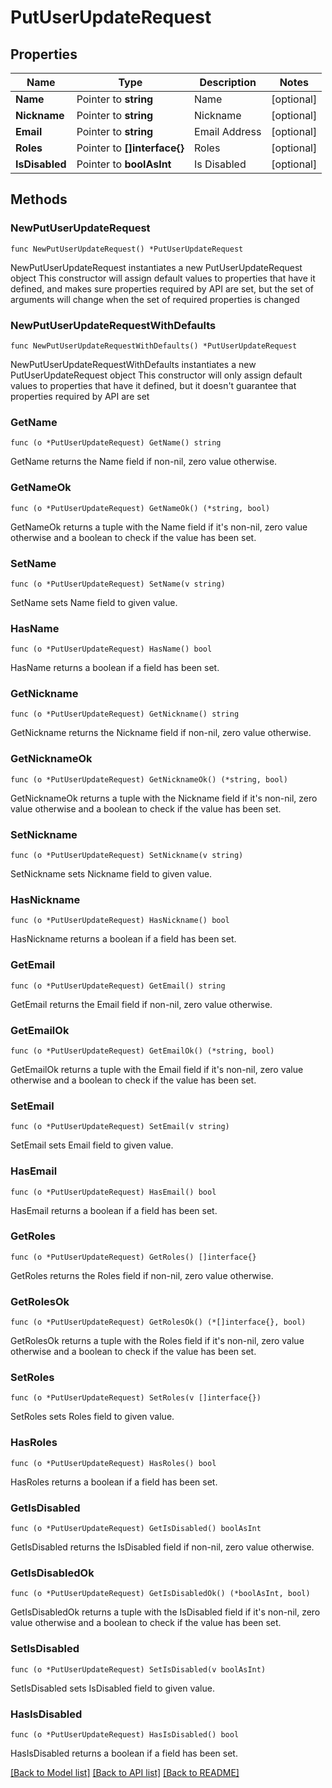 # PutUserUpdateRequest

## Properties

Name | Type | Description | Notes
------------ | ------------- | ------------- | -------------
**Name** | Pointer to **string** | Name | [optional] 
**Nickname** | Pointer to **string** | Nickname | [optional] 
**Email** | Pointer to **string** | Email Address | [optional] 
**Roles** | Pointer to **[]interface{}** | Roles | [optional] 
**IsDisabled** | Pointer to **boolAsInt** | Is Disabled | [optional] 

## Methods

### NewPutUserUpdateRequest

`func NewPutUserUpdateRequest() *PutUserUpdateRequest`

NewPutUserUpdateRequest instantiates a new PutUserUpdateRequest object
This constructor will assign default values to properties that have it defined,
and makes sure properties required by API are set, but the set of arguments
will change when the set of required properties is changed

### NewPutUserUpdateRequestWithDefaults

`func NewPutUserUpdateRequestWithDefaults() *PutUserUpdateRequest`

NewPutUserUpdateRequestWithDefaults instantiates a new PutUserUpdateRequest object
This constructor will only assign default values to properties that have it defined,
but it doesn't guarantee that properties required by API are set

### GetName

`func (o *PutUserUpdateRequest) GetName() string`

GetName returns the Name field if non-nil, zero value otherwise.

### GetNameOk

`func (o *PutUserUpdateRequest) GetNameOk() (*string, bool)`

GetNameOk returns a tuple with the Name field if it's non-nil, zero value otherwise
and a boolean to check if the value has been set.

### SetName

`func (o *PutUserUpdateRequest) SetName(v string)`

SetName sets Name field to given value.

### HasName

`func (o *PutUserUpdateRequest) HasName() bool`

HasName returns a boolean if a field has been set.

### GetNickname

`func (o *PutUserUpdateRequest) GetNickname() string`

GetNickname returns the Nickname field if non-nil, zero value otherwise.

### GetNicknameOk

`func (o *PutUserUpdateRequest) GetNicknameOk() (*string, bool)`

GetNicknameOk returns a tuple with the Nickname field if it's non-nil, zero value otherwise
and a boolean to check if the value has been set.

### SetNickname

`func (o *PutUserUpdateRequest) SetNickname(v string)`

SetNickname sets Nickname field to given value.

### HasNickname

`func (o *PutUserUpdateRequest) HasNickname() bool`

HasNickname returns a boolean if a field has been set.

### GetEmail

`func (o *PutUserUpdateRequest) GetEmail() string`

GetEmail returns the Email field if non-nil, zero value otherwise.

### GetEmailOk

`func (o *PutUserUpdateRequest) GetEmailOk() (*string, bool)`

GetEmailOk returns a tuple with the Email field if it's non-nil, zero value otherwise
and a boolean to check if the value has been set.

### SetEmail

`func (o *PutUserUpdateRequest) SetEmail(v string)`

SetEmail sets Email field to given value.

### HasEmail

`func (o *PutUserUpdateRequest) HasEmail() bool`

HasEmail returns a boolean if a field has been set.

### GetRoles

`func (o *PutUserUpdateRequest) GetRoles() []interface{}`

GetRoles returns the Roles field if non-nil, zero value otherwise.

### GetRolesOk

`func (o *PutUserUpdateRequest) GetRolesOk() (*[]interface{}, bool)`

GetRolesOk returns a tuple with the Roles field if it's non-nil, zero value otherwise
and a boolean to check if the value has been set.

### SetRoles

`func (o *PutUserUpdateRequest) SetRoles(v []interface{})`

SetRoles sets Roles field to given value.

### HasRoles

`func (o *PutUserUpdateRequest) HasRoles() bool`

HasRoles returns a boolean if a field has been set.

### GetIsDisabled

`func (o *PutUserUpdateRequest) GetIsDisabled() boolAsInt`

GetIsDisabled returns the IsDisabled field if non-nil, zero value otherwise.

### GetIsDisabledOk

`func (o *PutUserUpdateRequest) GetIsDisabledOk() (*boolAsInt, bool)`

GetIsDisabledOk returns a tuple with the IsDisabled field if it's non-nil, zero value otherwise
and a boolean to check if the value has been set.

### SetIsDisabled

`func (o *PutUserUpdateRequest) SetIsDisabled(v boolAsInt)`

SetIsDisabled sets IsDisabled field to given value.

### HasIsDisabled

`func (o *PutUserUpdateRequest) HasIsDisabled() bool`

HasIsDisabled returns a boolean if a field has been set.


[[Back to Model list]](../README.md#documentation-for-models) [[Back to API list]](../README.md#documentation-for-api-endpoints) [[Back to README]](../README.md)


